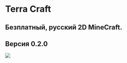 # Terra Craft
## Безплатный, русский 2D MineCraft.
## Версия 0.2.0

![](https://gitflic.ru/project/terra-craft/terra-craft/blob/raw?file=result.png)
